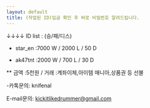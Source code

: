 ```yaml
---
layout: default
title: (작업된 ID)입금 확인 후 바로 비밀번호 알려드립니다.
---
```


↓↓↓↓ ID list : (승/패/디스)




* star_en :7000 W / 2000 L / 50 D

* ak47tnt :2000 W / 700 L / 30 D



** 금액 :5천원 / 거래 :계좌이체,아이템 매니아,상품권 등 선불

-카톡문의: knifenal

 E-mail문의: kickitlikedrummer@gmail.com
